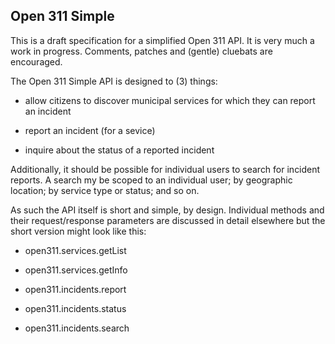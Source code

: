 Open 311 Simple
--

This is a draft specification for a simplified Open 311 API. It is very much a
work in progress. Comments, patches and (gentle) cluebats are encouraged.

The Open 311 Simple API is designed to (3) things:

* allow citizens to discover municipal services for which they can report an
  incident

* report an incident (for a sevice)

* inquire about the status of a reported incident

Additionally, it should be possible for individual users to search for incident
reports. A search my be scoped to an individual user; by geographic location; by
service type or status; and so on.

As such the API itself is short and simple, by design. Individual methods and
their request/response parameters are discussed in detail elsewhere but the
short version might look like this:

* open311.services.getList

* open311.services.getInfo

* open311.incidents.report

* open311.incidents.status

* open311.incidents.search
